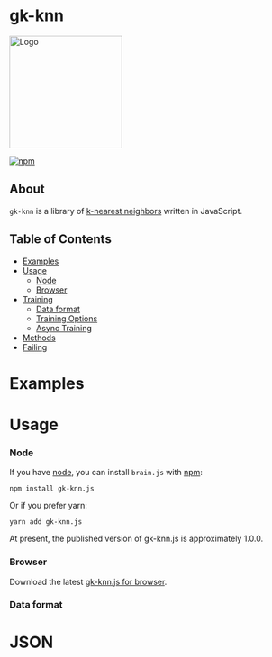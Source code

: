 
# gk-knn

<img src="" alt="Logo" width=200px/>

[![npm](https://img.shields.io/npm/dt/brain.js.svg?style=flat-square)](https://npmjs.com/package/gk-knn.js)


## About

`gk-knn` is a library of [k-nearest neighbors](https://en.wikipedia.org/wiki/K-nearest_neighbors_algorithm) written in JavaScript.


## Table of Contents

- [Examples](#examples)
- [Usage](#usage)
    + [Node](#node)
    + [Browser](#browser)
- [Training](#training)
    + [Data format](#data-format)
    + [Training Options](#training-options)
    + [Async Training](#async-training)
- [Methods](#methods)
- [Failing](#failing)

# Examples



# Usage

### Node
If you have [node](http://nodejs.org/), you can install `brain.js` with [npm](http://npmjs.org):

```
npm install gk-knn.js
```

Or if you prefer yarn:
```
yarn add gk-knn.js
```

At present, the published version of gk-knn.js is approximately 1.0.0.

### Browser
Download the latest [gk-knn.js for browser](). 


### Data format







# JSON


